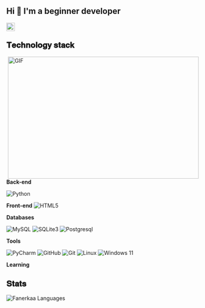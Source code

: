 ## Hi 👋 I'm a beginner developer


<a href="https://vk.com/dizainer_ps">
  <img align="left" alt="vk" width="22px" src="https://vk.com/images/icons/favicons/fav_logo.ico?6">
</a>



</br>

## 𝐓𝐞𝐜𝐡𝐧𝐨𝐥𝐨𝐠𝐲 𝐬𝐭𝐚𝐜𝐤

<img align="right" alt="GIF" src="https://github.com/Fanerkaa/png/blob/main/code.gif?raw=true" width="500" height="320" />

**Back-end**

![Python](https://img.shields.io/badge/python-3670A0?style=for-the-badge&logo=python&logoColor=ffdd54)

**Front-end**
![HTML5](https://img.shields.io/badge/-HTML5-%23E44D27?style=flat-square&logo=html5&logoColor=ffffff)

**Databases**

![MySQL](https://img.shields.io/badge/mysql-%2300f.svg?style=for-the-badge&logo=mysql&logoColor=white)
![SQLite3](https://img.shields.io/badge/-SQLite3-%232c3e50?style=flat-square&logo=Sqlite)
![Postgresql](https://img.shields.io/badge/-Postgresql-%232c3e50?style=flat-square&logo=Postgresql)

**Tools**

![PyCharm](https://img.shields.io/badge/-PyCharn%20IDEA-ffce5a?style=flat-square&logo=jetbrains)
![GitHub](https://img.shields.io/badge/github-%23121011.svg?style=for-the-badge&logo=github&logoColor=white)
![Git](https://img.shields.io/badge/git-%23F05033.svg?style=for-the-badge&logo=git&logoColor=white)
![Linux](https://img.shields.io/badge/Linux-FCC624?style=for-the-badge&logo=linux&logoColor=black)
![Windows 11](https://img.shields.io/badge/Windows%2011-%230079d5.svg?style=for-the-badge&logo=Windows%2011&logoColor=white)

**Learning**


## 𝐒𝐭𝐚𝐭𝐬
![Fanerkaa Languages](https://github-readme-stats.vercel.app/api/top-langs/?username=Fanerkaa&layout=compact&count_private=true&theme=gruvbox)
